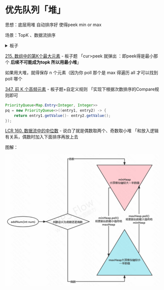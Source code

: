 # 优先队列「堆」

思想：底层用堆 自动排序好 使得peek min or max

场景：TopK 、数据流排序

<details class="lake-collapse"><summary id="u8c6459d8"><span class="ne-text">板子</span></summary><pre data-language="java" id="XoxPq" class="ne-codeblock language-java" style="border: 1px solid #e8e8e8; border-radius: 2px; background: #f9f9f9; padding: 16px; font-size: 13px; color: #595959"><code>PriorityQueue&lt;Integer&gt; pq = new PriorityQueue&lt;&gt;();//默认最小堆

PriorityQueue&lt;Integer&gt; pq = new PriorityQueue&lt;&gt;(o2 - o1);//默认最小堆</code></pre></details>



[215. 数组中的第K个最大元素](https://leetcode.cn/problems/kth-largest-element-in-an-array/) - 板子题 「cur>peek 就弹出 ：即peek得是最小那个 **后续不可能成为topk 所以用最小堆**」

如果用大堆，就得保存 n 个元素（因为你 poll 那个是 max 得遍历 all 才可以找到 poll 哪个



[347. 前 K 个高频元素](https://leetcode.cn/problems/top-k-frequent-elements/) - 板子题+自定义规则 「实现下根据次数排序的Compare规则即可 

```java
PriorityQueue<Map.Entry<Integer, Integer>>
pq = new PriorityQueue<>((entry1, entry2) -> {
    return entry1.getValue()- entry2.getValue();
});
```

[LCR 160. 数据流中的中位数](https://leetcode.cn/problems/shu-ju-liu-zhong-de-zhong-wei-shu-lcof/) - 说白了就是偶数取两个、奇数取小堆 「和放入逻辑有关系，偶数时加入下面排序再放上去

图解：

![image-20250708164016938](assets/image-20250708164016938.png)